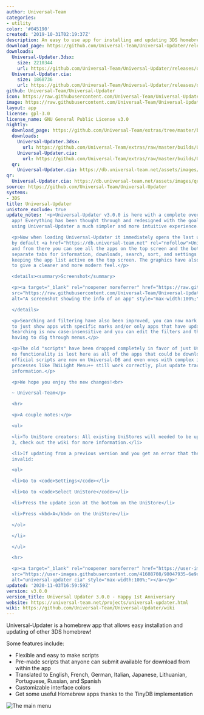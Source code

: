 ```yaml
---
author: Universal-Team
categories:
- utility
color: '#045190'
created: '2019-10-31T02:19:37Z'
description: An easy to use app for installing and updating 3DS homebrew
download_page: https://github.com/Universal-Team/Universal-Updater/releases/tag/v3.0.0
downloads:
  Universal-Updater.3dsx:
    size: 2210344
    url: https://github.com/Universal-Team/Universal-Updater/releases/download/v3.0.0/Universal-Updater.3dsx
  Universal-Updater.cia:
    size: 1868736
    url: https://github.com/Universal-Team/Universal-Updater/releases/download/v3.0.0/Universal-Updater.cia
github: Universal-Team/Universal-Updater
icon: https://raw.githubusercontent.com/Universal-Team/Universal-Updater/master/app/icon.png
image: https://raw.githubusercontent.com/Universal-Team/Universal-Updater/master/app/banner.png
layout: app
license: gpl-3.0
license_name: GNU General Public License v3.0
nightly:
  download_page: https://github.com/Universal-Team/extras/tree/master/builds/Universal-Updater
  downloads:
    Universal-Updater.3dsx:
      url: https://github.com/Universal-Team/extras/raw/master/builds/Universal-Updater/Universal-Updater.3dsx
    Universal-Updater.cia:
      url: https://github.com/Universal-Team/extras/raw/master/builds/Universal-Updater/Universal-Updater.cia
  qr:
    Universal-Updater.cia: https://db.universal-team.net/assets/images/qr/nightly/universal-updater.cia.png
qr:
  Universal-Updater.cia: https://db.universal-team.net/assets/images/qr/universal-updater.cia.png
source: https://github.com/Universal-Team/Universal-Updater
systems:
- 3DS
title: Universal-Updater
unistore_exclude: true
update_notes: '<p>Universal-Updater v3.0.0 is here with a complete overhaul to the
  app! Everything has been thought through and redesigned with the goal of making
  using Universal-Updater a much simpler and more intuitive experience.</p>

  <p>Now when loading Universal-Updater it immediately opens the last used UniStore,
  by default <a href="https://db.universal-team.net" rel="nofollow">Universal-DB</a>,
  and from there you can see all the apps on the top screen and the bottom now has
  separate tabs for information, downloads, search, sort, and settings while still
  keeping the app list active on the top screen. The graphics have also been redone
  to give a cleaner and more modern feel.</p>

  <details><summary>Screenshot</summary>

  <p><a target="_blank" rel="noopener noreferrer" href="https://raw.githubusercontent.com/Universal-Team/Universal-Updater/master/screenshots/EntryInfo.png"><img
  src="https://raw.githubusercontent.com/Universal-Team/Universal-Updater/master/screenshots/EntryInfo.png"
  alt="A screenshot showing the info of an app" style="max-width:100%;"></a></p>

  </details>

  <p>Searching and filtering have also been improved, you can now mark apps and filter
  to just show apps with specific marks and/or only apps that have updates available.
  Searching is now case-insensitive and you can edit the filters and the search without
  having to dig through menus.</p>

  <p>The old "scripts" have been dropped completely in favor of just UniStores, but
  no functionality is lost here as all of the apps that could be downloaded with the
  official scripts are now on Universal-DB and even ones with complex installation
  processes like TWiLight Menu++ still work correctly, plus update tracking and more
  information.</p>

  <p>We hope you enjoy the new changes!<br>

  ~ Universal-Team</p>

  <hr>

  <p>A couple notes:</p>

  <ul>

  <li>To UniStore creators: All existing UniStores will needed to be updated to version
  3, check out the wiki for more information.</li>

  <li>If updating from a previous version and you get an error that the UniStore is
  invalid:

  <ol>

  <li>Go to <code>Settings</code></li>

  <li>Go to <code>Select UniStore</code></li>

  <li>Press the update icon at the bottom on the UniStore</li>

  <li>Press <kbd>A</kbd> on the UniStore</li>

  </ol>

  </li>

  </ul>

  <hr>

  <p><a target="_blank" rel="noopener noreferrer" href="https://user-images.githubusercontent.com/41608708/98047935-6e9ce800-1df2-11eb-8ff4-8146a71c90c8.png"><img
  src="https://user-images.githubusercontent.com/41608708/98047935-6e9ce800-1df2-11eb-8ff4-8146a71c90c8.png"
  alt="universal-updater cia" style="max-width:100%;"></a></p>'
updated: '2020-11-03T16:59:59Z'
version: v3.0.0
version_title: Universal Updater 3.0.0 - Happy 1st Anniversary
website: https://universal-team.net/projects/universal-updater.html
wiki: https://github.com/Universal-Team/Universal-Updater/wiki
---
```

Universal-Updater is a homebrew app that allows easy installation and updating of other 3DS homebrew!

Some features include:
- Flexible and easy to make scripts
- Pre-made scripts that anyone can submit available for download from within the app
- Translated to English, French, German, Italian, Japanese, Lithuanian, Portuguese, Russian, and Spanish
- Customizable interface colors
- Get some useful Homebrew apps thanks to the TinyDB implementation

![The main menu](https://universal-team.net/images/universal-updater/entryInfo.png)